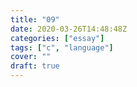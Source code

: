 ```yaml
---
title: "09"
date: 2020-03-26T14:48:48Z
categories: ["essay"]
tags: ["c", "language"]
cover: ""
draft: true
---
```



